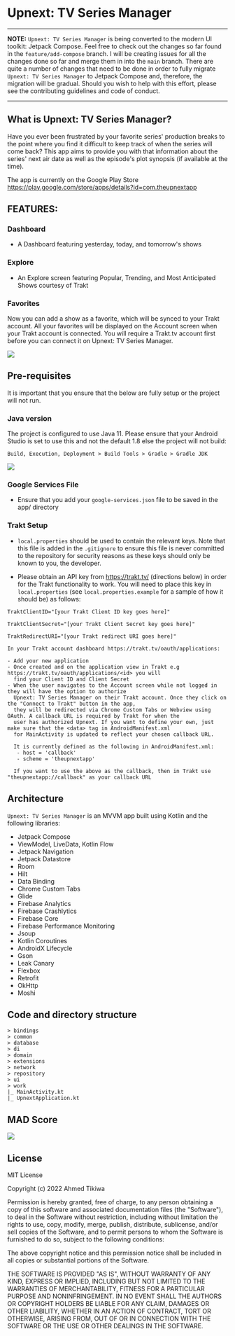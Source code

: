 # Upnext: TV Series Manager

***
<b>NOTE:</b> `Upnext: TV Series Manager` is being converted to the modern UI toolkit: Jetpack Compose. Feel free to check out the changes so far found in the `feature/add-compose` branch. I will be creating issues for all the changes done so far and merge them in into the `main` branch. There are quite a number of changes that need to be done in order to fully migrate `Upnext: TV Series Manager` to Jetpack Compose and, therefore, the migration will be gradual. Should you wish to help with this effort, please see the contributing guidelines and code of conduct.
***

## What is Upnext: TV Series Manager?
Have you ever been frustrated by your favorite series' 
production breaks to the point where you find it difficult 
to keep track of when the series will come back? This app aims 
to provide you with that information about the series' next air 
date as well as the episode's plot synopsis (if available at the 
time).

The app is currently on the Google Play Store https://play.google.com/store/apps/details?id=com.theupnextapp

## FEATURES:

### Dashboard
- A Dashboard featuring yesterday, today, and tomorrow's shows

### Explore
- An Explore screen featuring Popular, Trending, and Most Anticipated Shows courtesy of Trakt

### Favorites
Now you can add a show as a favorite, which will be synced to your Trakt account. All your favorites will be displayed on the Account screen when your Trakt account is connected. You will require a Trakt.tv account first before you can connect it on Upnext: TV Series Manager.

<img src="https://github.com/akitikkx/upnext/blob/main/screenshots/upnext_pre_compose.gif" />

## Pre-requisites
It is important that you ensure that the below are fully setup or the project will not run.

### Java version
The project is configured to use Java 11. Please ensure that your Android Studio is set to use this and
not the default 1.8 else the project will not build:

```
Build, Execution, Deployment > Build Tools > Gradle > Gradle JDK

```
<img src="https://github.com/akitikkx/upnext/blob/main/screenshots/upnext_java_setup.png" />

### Google Services File

- Ensure that you add your `google-services.json` file to be saved in the app/ directory

### Trakt Setup

- `local.properties` should be used to contain the relevant keys. Note that this file is added in the 
`.gitignore` to ensure this file is never committed to the repository for security reasons as these
  keys should only be known to you, the developer.

- Please obtain an API key from https://trakt.tv/ (directions below) in order for the Trakt functionality to work. You will
need to place this key in `local.properties` (see `local.properties.example` for a sample of how it should be) as follows:

```
TraktClientID="[your Trakt Client ID key goes here]"

TraktClientSecret="[your Trakt Client Secret key goes here]"

TraktRedirectURI="[your Trakt redirect URI goes here]"

In your Trakt account dashboard https://trakt.tv/oauth/applications: 

- Add your new application
- Once created and on the application view in Trakt e.g https://trakt.tv/oauth/applications/<id> you will
  find your Client ID and Client Secret
- When the user navigates to the Account screen while not logged in they will have the option to authorize
  Upnext: TV Series Manager on their Trakt account. Once they click on the "Connect to Trakt" button in the app,
  they will be redirected via Chrome Custom Tabs or Webview using OAuth. A callback URL is required by Trakt for when the
  user has authorized Upnext. If you want to define your own, just make sure that the <data> tag in AndroidManifest.xml
  for MainActivity is updated to reflect your chosen callback URL.
  
  It is currently defined as the following in AndroidManifest.xml:
   - host = 'callback'
   - scheme = 'theupnextapp'
   
  If you want to use the above as the callback, then in Trakt use "theupnextapp://callback" as your callback URL
```

## Architecture

`Upnext: TV Series Manager` is an MVVM app built using Kotlin and the following libraries:

- Jetpack Compose
- ViewModel, LiveData, Kotlin Flow
- Jetpack Navigation
- Jetpack Datastore
- Room
- Hilt
- Data Binding
- Chrome Custom Tabs
- Glide
- Firebase Analytics
- Firebase Crashlytics
- Firebase Core
- Firebase Performance Monitoring
- Jsoup
- Kotlin Coroutines
- AndroidX Lifecycle
- Gson
- Leak Canary
- Flexbox
- Retrofit
- OkHttp
- Moshi

## Code and directory structure
```
> bindings
> common  
> database
> di
> domain
> extensions
> network
> repository
> ui
> work
|_ MainActivity.kt
|_ UpnextApplication.kt

```

## MAD Score
<img src="https://github.com/akitikkx/upnext/blob/main/screenshots/summary.png" />

## License

MIT License

Copyright (c) 2022 Ahmed Tikiwa

Permission is hereby granted, free of charge, to any person obtaining a copy
of this software and associated documentation files (the "Software"), to deal
in the Software without restriction, including without limitation the rights
to use, copy, modify, merge, publish, distribute, sublicense, and/or sell
copies of the Software, and to permit persons to whom the Software is
furnished to do so, subject to the following conditions:

The above copyright notice and this permission notice shall be included in all
copies or substantial portions of the Software.

THE SOFTWARE IS PROVIDED "AS IS", WITHOUT WARRANTY OF ANY KIND, EXPRESS OR
IMPLIED, INCLUDING BUT NOT LIMITED TO THE WARRANTIES OF MERCHANTABILITY,
FITNESS FOR A PARTICULAR PURPOSE AND NONINFRINGEMENT. IN NO EVENT SHALL THE
AUTHORS OR COPYRIGHT HOLDERS BE LIABLE FOR ANY CLAIM, DAMAGES OR OTHER
LIABILITY, WHETHER IN AN ACTION OF CONTRACT, TORT OR OTHERWISE, ARISING FROM,
OUT OF OR IN CONNECTION WITH THE SOFTWARE OR THE USE OR OTHER DEALINGS IN THE
SOFTWARE.
